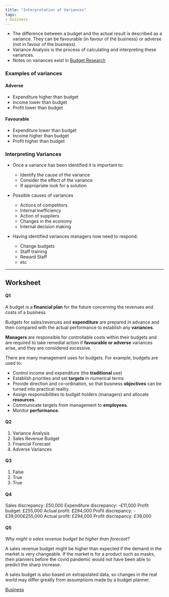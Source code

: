 ```yaml
---
title: "Interpretation of Variances"
tags:
- business
---
```



- The difference between a budget and the actual result is described as a variance. They can be favourable (in favour of the business) or adverse (not in favour of the business).
- Variance Analysis is the process of calculating and interpreting these variances.
- Notes on variances exist in [Budget Research](sixth/Business/Units/nd/BudgetResearch)

### Examples of variances

#### Adverse

- Expenditure higher than budget
- Income lower than budget
- Profit lower than budget


#### Favourable

- Expenditure lower than budget
- Income higher than budget
- Profit higher than budget

### Interpreting Variances

- Once a variance has been identified it is important to:
	- Identify the cause of the variance
	- Consider the effect of the variance
	- If appropriate look for a solution

- Possible causes of variances
	- Actions of competitors
	- Internal inefficiency 
	- Action of suppliers
	- Changes in the economy
	- Internal decision making

- Having identified variances managers now need to respond:
	- Change budgets
	- Staff training
	- Reward Staff
	- etc



---

## Worksheet

#### Q1

A budget is a **financial plan** for the future concerning the revenues and costs of a business.

Budgets for sales/revenues and **expenditure** are prepared in advance and then compared with the actual performance to establish any **variances**.

**Managers** are responsible for controllable costs within their budgets and are required to take remedial action if **favourable or adverse** variances arise, and they are considered excessive.

There are many management uses for budgets. For example, budgets are used to:
- Control income and expenditure (the **traditional** use)
- Establish priorities and set **targets** in numerical terms
- Provide direction and co-ordination, so that business **objectives** can be turned into practical reality.
- Assign responsibilities to budget holders (managers) and allocate **resources**.
- Communicate targets from management to **employees**.
- Monitor **performance**.

#### Q2

1) Variance Analysis
2) Sales Revenue Budget
3) Financial Forecast
4) Adverse Variances


#### Q3

1) False
2) True
3) True


#### Q4

Sales discrepancy: £50,000
Expenditure discrepancy: -£11,000
Profit budget: £255,000
Actual profit: £294,000
Profit discrepancy: -£39,000£255,000
Actual profit: £294,000
Profit discrepancy: £39,000

#### Q5

*Why might a sales revenue budget be higher than forecast?*

A sales revenue budget might be higher than expected if the demand in  the market is very changeable. If the market is for a product such as masks, then planners before the covid pandemic would not have been able to predict the sharp increase.

A sales budget is also based on extrapolated data, so changes in the real world may differ greatly from assumptions made by a budget planner.

[Business](/Business)
